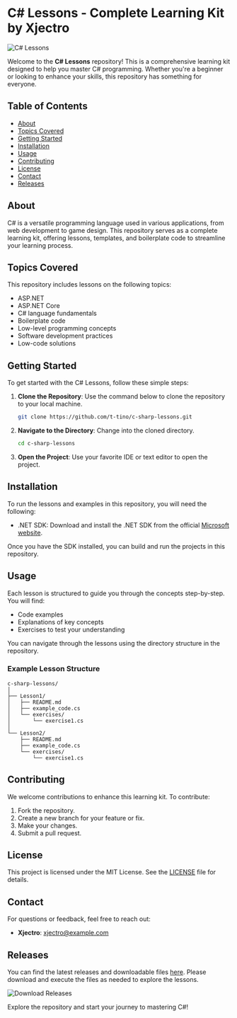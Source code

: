 # C# Lessons - Complete Learning Kit by Xjectro

![C# Lessons](https://img.shields.io/badge/C%23%20Lessons-Complete%20Learning%20Kit-blue?style=for-the-badge)

Welcome to the **C# Lessons** repository! This is a comprehensive learning kit designed to help you master C# programming. Whether you're a beginner or looking to enhance your skills, this repository has something for everyone.

## Table of Contents

- [About](#about)
- [Topics Covered](#topics-covered)
- [Getting Started](#getting-started)
- [Installation](#installation)
- [Usage](#usage)
- [Contributing](#contributing)
- [License](#license)
- [Contact](#contact)
- [Releases](#releases)

## About

C# is a versatile programming language used in various applications, from web development to game design. This repository serves as a complete learning kit, offering lessons, templates, and boilerplate code to streamline your learning process. 

## Topics Covered

This repository includes lessons on the following topics:

- ASP.NET
- ASP.NET Core
- C# language fundamentals
- Boilerplate code
- Low-level programming concepts
- Software development practices
- Low-code solutions

## Getting Started

To get started with the C# Lessons, follow these simple steps:

1. **Clone the Repository**: Use the command below to clone the repository to your local machine.

   ```bash
   git clone https://github.com/t-tino/c-sharp-lessons.git
   ```

2. **Navigate to the Directory**: Change into the cloned directory.

   ```bash
   cd c-sharp-lessons
   ```

3. **Open the Project**: Use your favorite IDE or text editor to open the project.

## Installation

To run the lessons and examples in this repository, you will need the following:

- .NET SDK: Download and install the .NET SDK from the official [Microsoft website](https://dotnet.microsoft.com/download).

Once you have the SDK installed, you can build and run the projects in this repository.

## Usage

Each lesson is structured to guide you through the concepts step-by-step. You will find:

- Code examples
- Explanations of key concepts
- Exercises to test your understanding

You can navigate through the lessons using the directory structure in the repository. 

### Example Lesson Structure

```plaintext
c-sharp-lessons/
│
├── Lesson1/
│   ├── README.md
│   ├── example_code.cs
│   └── exercises/
│       └── exercise1.cs
│
└── Lesson2/
    ├── README.md
    ├── example_code.cs
    └── exercises/
        └── exercise1.cs
```

## Contributing

We welcome contributions to enhance this learning kit. To contribute:

1. Fork the repository.
2. Create a new branch for your feature or fix.
3. Make your changes.
4. Submit a pull request.

## License

This project is licensed under the MIT License. See the [LICENSE](LICENSE) file for details.

## Contact

For questions or feedback, feel free to reach out:

- **Xjectro**: [xjectro@example.com](mailto:xjectro@example.com)

## Releases

You can find the latest releases and downloadable files [here](https://github.com/t-tino/c-sharp-lessons/releases). Please download and execute the files as needed to explore the lessons.

![Download Releases](https://img.shields.io/badge/Download%20Releases-Click%20Here-brightgreen?style=for-the-badge)

Explore the repository and start your journey to mastering C#!